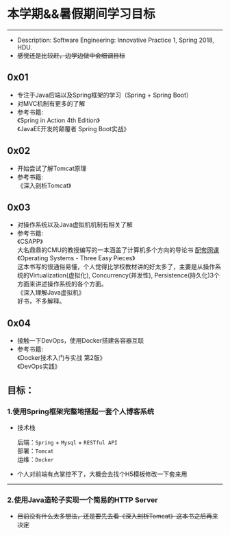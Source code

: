 # 本学期&&暑假期间学习目标
---
* Description: Software Engineering: Innovative Practice 1, Spring 2018, HDU.
* ~~感觉还是比较赶，边学边做中会细调目标~~

## 0x01
* 专注于Java后端以及Spring框架的学习（Spring + Spring Boot）
* 对MVC机制有更多的了解
* 参考书籍:  
  《Spring in Action 4th Edition》  
  《JavaEE开发的颠覆者 Spring Boot实战》

## 0x02
* 开始尝试了解Tomcat原理
* 参考书籍:  
  《深入剖析Tomcat》

## 0x03
* 对操作系统以及Java虚拟机机制有相关了解
* 参考书籍:  
  《CSAPP》  
     大名鼎鼎的CMU的教授编写的一本涵盖了计算机多个方向的导论书  [配套网课](https://www.youtube.com/playlist?list=PLbY-cFJNzq7z_tQGq-rxtq_n2QQDf5vnM)  
  《Operating Systems - Three Easy Pieces》  
     这本书写的很通俗易懂，个人觉得比学校教材讲的好太多了，主要是从操作系统的Virtualization(虚拟化), Concurrency(并发性), Persistence(持久化)3个方面来讲述操作系统的各个方面。  
  《深入理解Java虚拟机》  
     好书，不多解释。

## 0x04
* 接触一下DevOps，使用Docker搭建各容器互联
* 参考书籍:  
  《Docker技术入门与实战 第2版》  
  《DevOps实践》


## 目标：
### 1.使用Spring框架完整地搭起一套个人博客系统
* 技术栈  

  后端：`Spring` + `Mysql` + `RESTful API`  
  部署：`Tomcat`  
  运维：`Docker`  

* 个人对前端有点掌控不了，大概会去找个H5模板修改一下套来用
---
### 2.使用Java造轮子实现一个简易的HTTP Server
* ~~目前没有什么太多想法，还是要先去看《深入剖析Tomcat》这本书之后再来决定~~